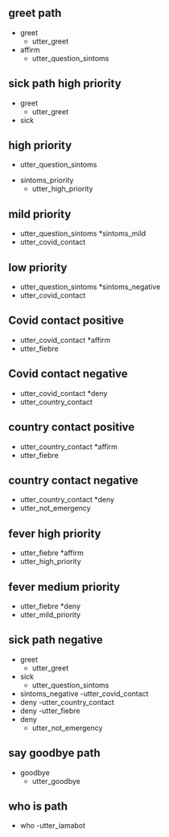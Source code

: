 ## greet path
* greet
  - utter_greet
* affirm
  - utter_question_sintoms

## sick path high priority
* greet
  - utter_greet
* sick

## high priority
  - utter_question_sintoms
* sintoms_priority
  - utter_high_priority

## mild priority
 - utter_question_sintoms
*sintoms_mild
  - utter_covid_contact

## low priority 
  - utter_question_sintoms
*sintoms_negative
  - utter_covid_contact

## Covid contact positive
  - utter_covid_contact
*affirm
  - utter_fiebre

## Covid contact negative
  - utter_covid_contact
*deny
 - utter_country_contact

## country contact positive
 - utter_country_contact
*affirm
 - utter_fiebre

## country contact negative
 - utter_country_contact
*deny
 - utter_not_emergency

## fever high priority
 - utter_fiebre
*affirm
 - utter_high_priority

## fever medium priority
 - utter_fiebre
*deny
 - utter_mild_priority

## sick path negative
* greet
  - utter_greet
* sick
  - utter_question_sintoms
* sintoms_negative
  -utter_covid_contact
* deny
  -utter_country_contact
* deny
 -utter_fiebre
* deny
  - utter_not_emergency

## say goodbye path
* goodbye
  - utter_goodbye

## who is path
* who
  -utter_iamabot

